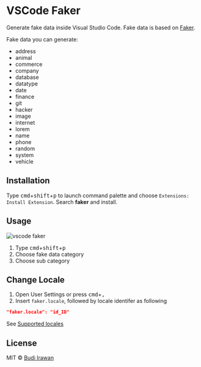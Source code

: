 # VSCode Faker

Generate fake data inside Visual Studio Code. Fake data is based on [Faker](https://github.com/faker-js/faker).

Fake data you can generate:

- address
- animal
- commerce
- company
- database
- datatype
- date
- finance
- git
- hacker
- image
- internet
- lorem
- name
- phone
- random
- system
- vehicle

## Installation

Type <kbd>cmd</kbd>+<kbd>shift</kbd>+<kbd>p</kbd> to launch command palette and choose `Extensions: Install Extension`. Search **faker** and install.

## Usage

![vscode faker](https://raw.githubusercontent.com/deerawan/vscode-faker/master/images/vscode-faker.gif)

1. Type <kbd>cmd</kbd>+<kbd>shift</kbd>+<kbd>p</kbd>
2. Choose fake data category
3. Choose sub category

## Change Locale

1. Open User Settings or press <kbd>cmd</kbd>+<kbd>,</kbd>
2. Insert `faker.locale`, followed by locale identifer as following

```json
"faker.locale": "id_ID"
```

See [Supported locales](https://fakerjs.dev/api/localization.html#localization)

## License

MIT © [Budi Irawan](https://budiirawan.com)

